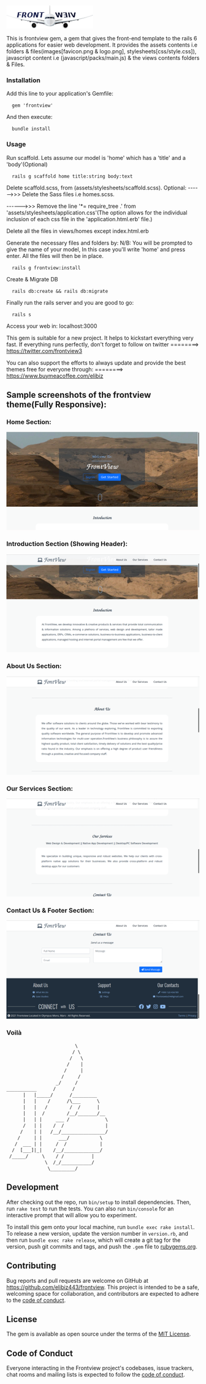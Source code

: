 ![alt text](assets/logo.png)

This is frontview gem, a gem that gives the front-end template to the rails 6 applications for easier web development. It provides the assets contents i.e folders & files(images[favicon.png & logo.png], stylesheets[css/style.css]), javascript content i.e (javascript/packs/main.js) & the views contents folders & Files.

### Installation
Add this line to your application's Gemfile:
```
  gem 'frontview'
```
And then execute:
```
  bundle install
```
### Usage
Run scaffold. Lets assume our model is 'home' which has a 'title' and a 'body'(Optional)
```
  rails g scaffold home title:string body:text
```
Delete scaffold.scss, from (assets/stylesheets/scaffold.scss).
Optional:
 ------>>> Delete the Sass files i.e homes.scss.

 ------>>> Remove the line '*= require_tree .' from 'assets/stylesheets/application.css'(The option allows for the individual inclusion of each css file in the 'application.html.erb' file.)

Delete all the files in views/homes except index.html.erb

Generate the necessary files and folders by:
N/B: You will be prompted to give the name of your model, In this case you'll write 'home' and press enter. All the files will then be in place. 
```
  rails g frontview:install
```
Create & Migrate DB
```
  rails db:create && rails db:migrate
```
Finally run the rails server and you are good to go:
```
  rails s
```
Access your web in: localhost:3000

This gem is suitable for a new project. It helps to kickstart everything very fast. 
If everything runs perfectly, don't forget to follow on twitter ========> https://twitter.com/frontview3

You can also support the efforts to always update and provide the best themes free for everyone through: ========> https://www.buymeacoffee.com/elibiz

## Sample screenshots of the frontview theme(Fully Responsive):

### Home Section:
![alt text](assets/sample1.png)

###  Introduction Section (Showing Header):
![alt text](assets/sample2.png)

### About Us Section:
![alt text](assets/sample3.png)

### Our Services Section:
![alt text](assets/sample4.png)
 
### Contact Us & Footer Section:
![alt text](assets/sample5.png)

### Voilà 
                             \
                            / \
                           /   \
                          /    |
                         /     |
                        /     /
                      _/     /
    ___________      /      /
          |   |_____/      /_________
          |   |    /      /\___      \
          |   |   /        /  /      |
          |   |  /        /__/_______/__
          |   | |     ___ /             \
          /   | |    /  /               |
         /    | |   /__/________________/
        /     | |      ___/           \
       /  ___ | |     /  /            |
      /  [___]|_|    /__/_____________/
     /_____/     \    / /          |   
                  \  /_/___________/
                   \_________/

## Development
After checking out the repo, run `bin/setup` to install dependencies. Then, run `rake test` to run the tests. You can also run `bin/console` for an interactive prompt that will allow you to experiment.

To install this gem onto your local machine, run `bundle exec rake install`. To release a new version, update the version number in `version.rb`, and then run `bundle exec rake release`, which will create a git tag for the version, push git commits and tags, and push the `.gem` file to [rubygems.org](https://rubygems.org).

## Contributing
Bug reports and pull requests are welcome on GitHub at https://github.com/elibiz443/frontview. This project is intended to be a safe, welcoming space for collaboration, and contributors are expected to adhere to the [code of conduct](https://github.com/elibiz443/frontview/blob/master/CODE_OF_CONDUCT.md).

## License
The gem is available as open source under the terms of the [MIT License](https://opensource.org/licenses/MIT).

## Code of Conduct
Everyone interacting in the Frontview project's codebases, issue trackers, chat rooms and mailing lists is expected to follow the [code of conduct](https://github.com/elibiz443/frontview/blob/master/CODE_OF_CONDUCT.md).
